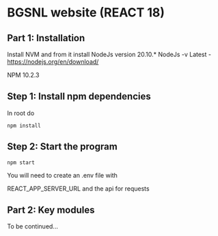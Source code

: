 BGSNL website (REACT 18)
==============================

Part 1: Installation
-------------

Install NVM and from it install NodeJs version 20.10.*
NodeJs -v Latest - https://nodejs.org/en/download/

NPM 10.2.3

Step 1: Install npm dependencies
---------------------------------

In root do 

```cli
npm install
```

Step 2: Start the program
---------------------------------

```cli
npm start
```

You will need to create an .env file with

REACT_APP_SERVER_URL and the api for requests

Part 2: Key modules
-------------

To be continued...